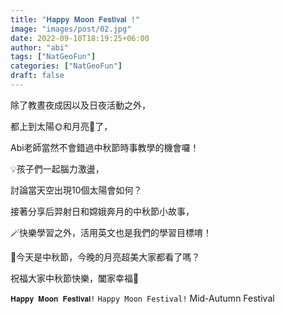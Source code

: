 ```yaml
---
title: "𝐇𝐚𝐩𝐩𝐲 𝐌𝐨𝐨𝐧 𝐅𝐞𝐬𝐭𝐢𝐯𝐚𝐥 !"
image: "images/post/02.jpg"
date: 2022-09-10T18:19:25+06:00
author: "abi"
tags: ["NatGeoFun"]
categories: ["NatGeoFun"]
draft: false
---
```


除了教晝夜成因以及日夜活動之外，

都上到太陽🌞和月亮🌝了，

Abi老師當然不會錯過中秋節時事教學的機會囉！

💡孩子們一起腦力激盪，

討論當天空出現10個太陽會如何？

接著分享后羿射日和嫦娥奔月的中秋節小故事，

🪄快樂學習之外，活用英文也是我們的學習目標唷！

💛今天是中秋節，今晚的月亮超美大家都看了嗎？

祝福大家中秋節快樂，闔家幸福🥰

`𝐇𝐚𝐩𝐩𝐲 𝐌𝐨𝐨𝐧 𝐅𝐞𝐬𝐭𝐢𝐯𝐚𝐥!`
`Happy Moon Festival!`
Mid-Autumn Festival